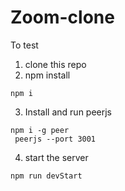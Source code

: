 # Zoom-clone
To test

1. clone this repo
2. npm install
```
npm i
```

3. Install and run peerjs
```
npm i -g peer
 peerjs --port 3001
```
4. start the server
```
npm run devStart
```
